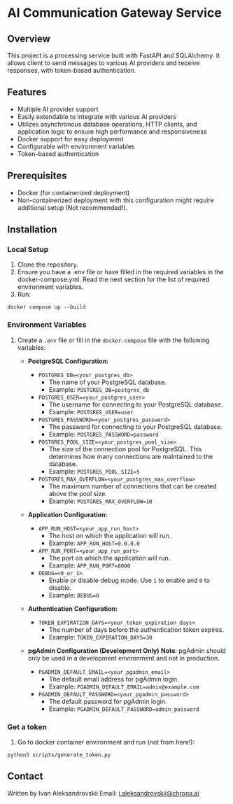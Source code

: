 # AI Communication Gateway Service

## Overview
This project is a processing service built with FastAPI and SQLAlchemy. 
It allows client to send messages to various AI providers and receive responses, 
with token-based authentication.

## Features
- Multiple AI provider support
- Easily extendable to integrate with various AI providers
- Utilizes asynchronous database operations, HTTP clients, and application logic to ensure high performance and responsiveness
- Docker support for easy deployment
- Configurable with environment variables
- Token-based authentication

## Prerequisites
- Docker (for containerized deployment)
- Non-containerized deployment with this configuration might require additional setup (Not recommended!).

## Installation

### Local Setup
1. Clone the repository.
2. Ensure you have a .env file or have filled in the required variables in the docker-compose.yml. 
Read the next section for the list of required environment variables.
3. Run: 
```shell
docker compose up --build
```

### Environment Variables

1. Create a `.env` file or fill in the `docker-compose` file with the following variables:

   - **PostgreSQL Configuration:**
     - `POSTGRES_DB=<your_postgres_db>`
       - The name of your PostgreSQL database.
       - Example: `POSTGRES_DB=postgres_db`
     - `POSTGRES_USER=<your_postgres_user>`
       - The username for connecting to your PostgreSQL database.
       - Example: `POSTGRES_USER=user`
     - `POSTGRES_PASSWORD=<your_postgres_password>`
       - The password for connecting to your PostgreSQL database.
       - Example: `POSTGRES_PASSWORD=password`
     - `POSTGRES_POOL_SIZE=<your_postgres_pool_size>`
       - The size of the connection pool for PostgreSQL. This determines how many connections are maintained to the database.
       - Example: `POSTGRES_POOL_SIZE=5`
     - `POSTGRES_MAX_OVERFLOW=<your_postgres_max_overflow>`
       - The maximum number of connections that can be created above the pool size.
       - Example: `POSTGRES_MAX_OVERFLOW=10`
    
   - **Application Configuration:**
     - `APP_RUN_HOST=<your_app_run_host>`
       - The host on which the application will run.
       - Example: `APP_RUN_HOST=0.0.0.0`
     - `APP_RUN_PORT=<your_app_run_port>`
       - The port on which the application will run.
       - Example: `APP_RUN_PORT=8000`
     - `DEBUG=<0_or_1>`
       - Enable or disable debug mode. Use `1` to enable and `0` to disable.
       - Example: `DEBUG=0`

   - **Authentication Configuration:**
     - `TOKEN_EXPIRATION_DAYS=<your_token_expiration_days>`
       - The number of days before the authentication token expires.
       - Example: `TOKEN_EXPIRATION_DAYS=30`

   - **pgAdmin Configuration (Development Only)**
     **Note**: pgAdmin should only be used in a development environment and not in production.
     - `PGADMIN_DEFAULT_EMAIL=<your_pgadmin_email>`
       - The default email address for pgAdmin login.
       - Example: `PGADMIN_DEFAULT_EMAIL=admin@example.com`
     - `PGADMIN_DEFAULT_PASSWORD=<your_pgadmin_password>`
       - The default password for pgAdmin login.
       - Example: `PGADMIN_DEFAULT_PASSWORD=admin_password`


### Get a token
1. Go to docker container environment and run (not from here!):
```shell
python3 scripts/generate_token.py
```

## Contact
Written by Ivan Aleksandrovskii
Email: i.aleksandrovskii@chrona.ai
